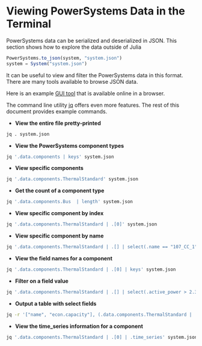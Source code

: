# Viewing PowerSystems Data in the Terminal

PowerSystems data can be serialized and deserialized in JSON. This section shows how to
explore the data outside of Julia

```julia
PowerSystems.to_json(system, "system.json")
system = System("system.json")
```

It can be useful to view and filter the PowerSystems data in this format. There
are many tools available to browse JSON data.

Here is an example [GUI tool](http://jsonviewer.stack.hu) that is available
online in a browser.

The command line utility [jq](https://stedolan.github.io/jq/) offers even more
features. The rest of this document provides example commands.

* **View the entire file pretty-printed**

```zsh
jq . system.json
```

* **View the PowerSystems component types**

```zsh
jq '.data.components | keys' system.json
```

* **View specific components**

```zsh
jq '.data.components.ThermalStandard' system.json
```

* **Get the count of a component type**

```zsh
jq '.data.components.Bus  | length' system.json
```

* **View specific component by index**

```zsh
jq '.data.components.ThermalStandard | .[0]' system.json
```

* **View specific component by name**

```zsh
jq '.data.components.ThermalStandard | .[] | select(.name == "107_CC_1")' system.json
```

* **View the field names for a component**

```zsh
jq '.data.components.ThermalStandard | .[0] | keys' system.json
```

* **Filter on a field value**

```zsh
jq '.data.components.ThermalStandard | .[] | select(.active_power > 2.3)' system.json
```

* **Output a table with select fields**

```zsh
jq -r '["name", "econ.capacity"], (.data.components.ThermalStandard | .[] | [.name, .active_power]) | @tsv' system.json
```

* **View the time_series information for a component**

```zsh
jq '.data.components.ThermalStandard | .[0] | .time_series' system.json
```
